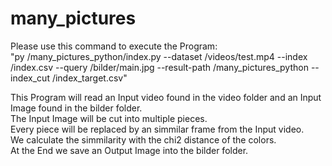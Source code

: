 # many_pictures

Please use this command to execute the Program: <br /> 
"py <Path to Repository>/many_pictures_python/index.py --dataset <Path to Repository>/videos/test.mp4 --index <Path to Repository>/index.csv --query <Path to Repository>/bilder/main.jpg --result-path <Path to Repository>/many_pictures_python --index_cut <Path to Repository>/index_target.csv"

  This Program will read an Input video found in the video folder and an Input Image found in the bilder folder.<br /> 
  The Input Image will be cut into multiple pieces.<br /> 
  Every piece will be replaced by an simmilar frame from the Input video.<br /> 
  We calculate the simmilarity with the chi2 distance of the colors.<br /> 
  At the End we save an Output Image into the bilder folder.<br /> 
